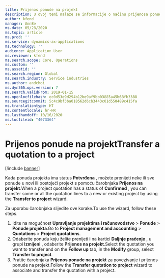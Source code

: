 ```yaml
---
title: Prijenos ponude na projekt
description: U ovoj temi nalaze se informacije o načinu prijenosa ponude na novi ili postojeći projekt.
author: kfend
manager: AnnBe
ms.date: 05/28/2020
ms.topic: article
ms.prod: ''
ms.service: dynamics-ax-applications
ms.technology: ''
audience: Application User
ms.reviewer: kfend
ms.search.scope: Core, Operations
ms.custom: ''
ms.assetid: ''
ms.search.region: Global
ms.search.industry: Service industries
ms.author: andchoi
ms.dyn365.ops.version: 7
ms.search.validFrom: 2019-01-15
ms.openlocfilehash: ec0d53e9d294b12be9af9bb03885a45b68fb3388
ms.sourcegitcommit: 5c4c9bf3ba018562d6cb3443c01d550489c415fa
ms.translationtype: HT
ms.contentlocale: hr-HR
ms.lasthandoff: 10/16/2020
ms.locfileid: "4073364"
---
```

# <a name="transfer-a-quotation-to-a-project"></a><span data-ttu-id="19a5c-103">Prijenos ponude na projekt</span><span class="sxs-lookup"><span data-stu-id="19a5c-103">Transfer a quotation to a project</span></span>

[!include [banner](../includes/banner.md)]

<span data-ttu-id="19a5c-104">Kada ponuda projekta ima status **Potvrđena** , možete prenijeti neke ili sve ponude u novi ili postojeći projekt s pomoću čarobnjaka **Prijenos na projekt**.</span><span class="sxs-lookup"><span data-stu-id="19a5c-104">When a project quotation has a status of **Confirmed** , you can transfer some or all the quotation lines to a new or existing project by using the **Transfer to project** wizard.</span></span> 

<span data-ttu-id="19a5c-105">Za uporabu čarobnjaka slijedite ove korake.</span><span class="sxs-lookup"><span data-stu-id="19a5c-105">To use the wizard, follow these steps.</span></span>

1. <span data-ttu-id="19a5c-106">Idite na mogućnost **Upravljanje projektima i računovodstvo** > **Ponude** > **Ponude projekta**.</span><span class="sxs-lookup"><span data-stu-id="19a5c-106">Go to **Project management and accounting** > **Quotations** > **Project quotations**.</span></span>
2. <span data-ttu-id="19a5c-107">Odaberite ponudu koju želite prenijeti i na kartici **Daljnje praćenje** , u grupi **Izmijeni** , odaberite **Prijenos na projekt**.</span><span class="sxs-lookup"><span data-stu-id="19a5c-107">Select the quotation you want to transfer and on the **Follow up** tab, in the **Modify** group, select **Transfer to project**.</span></span>
3. <span data-ttu-id="19a5c-108">Pratite čarobnjaka **Prijenos ponude na projekt** za povezivanje i prijenos ponude na projekt.</span><span class="sxs-lookup"><span data-stu-id="19a5c-108">Follow the **Transfer quotation to project** wizard to associate and transfer the quotation with a project.</span></span>
